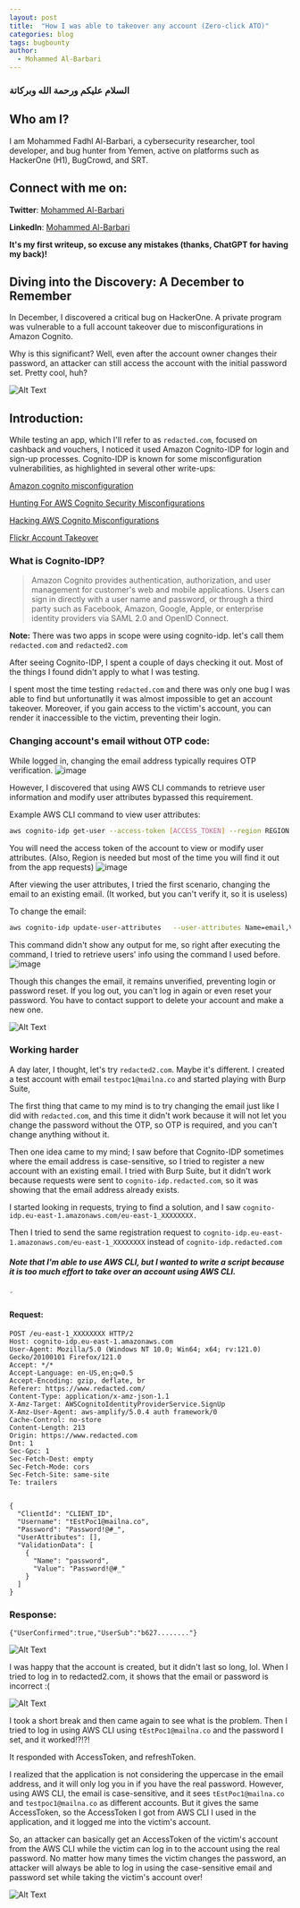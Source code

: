 ```yaml
---
layout: post
title:  "How I was able to takeover any account (Zero-click ATO)"
categories: blog
tags: bugbounty
author:
  - Mohammed Al-Barbari
---
```

 

### السلام عليكم ورحمة الله وبركاتة 
## Who am I?
I am Mohammed Fadhl Al-Barbari, a cybersecurity researcher, tool developer, and bug hunter from Yemen, active on platforms such as HackerOne (H1), BugCrowd, and SRT.

## Connect with me on:

**Twitter**:     [Mohammed Al-Barbari](https://twitter.com/m4dm0e)

**LinkedIn**:     [Mohammed Al-Barbari](https://www.linkedin.com/in/albarbari/)

**It's my first writeup, so excuse any mistakes (thanks, ChatGPT for having my back)!**

## Diving into the Discovery: A December to Remember
In December, I discovered a critical bug on HackerOne. A private program was vulnerable to a full account takeover due to misconfigurations in Amazon Cognito.

Why is this significant? Well, even after the account owner changes their password, an attacker can still access the account with the initial password set. Pretty cool, huh?

![Alt Text](https://media4.giphy.com/media/v1.Y2lkPTc5MGI3NjExY281M3hpdjBzd2hqM2RhbGMzYWg2azE0dGwyNXphemptaTRjZHg2ciZlcD12MV9pbnRlcm5hbF9naWZfYnlfaWQmY3Q9Zw/SQQ5VpVKhCM9O/giphy.gif)


## Introduction:
While testing an app, which I'll refer to as `redacted.com`, focused on cashback and vouchers, I noticed it used Amazon Cognito-IDP for login and sign-up processes. Cognito-IDP is known for some misconfiguration vulnerabilities, as highlighted in several other write-ups:

[Amazon cognito misconfiguration](https://systemweakness.com/amazon-cognito-misconfiguration-4e90d14377c7)

[Hunting For AWS Cognito Security Misconfigurations](https://www.yassineaboukir.com/talks/NahamConEU2022.pdf)

[Hacking AWS Cognito Misconfigurations](https://notsosecure.com/hacking-aws-cognito-misconfigurations)

[Flickr Account Takeover](https://security.lauritz-holtmann.de/advisories/flickr-account-takeover/)


### What is Cognito-IDP?
>Amazon Cognito provides authentication, authorization, and user management for customer's web and mobile applications. Users can sign in directly with a user name and password, or through a third party such as Facebook, Amazon, Google, Apple, or enterprise identity providers via SAML 2.0 and OpenID Connect.

**Note:** There was two apps in scope were using cognito-idp. let's call them `redacted.com` and `redacted2.com` 

After seeing Cognito-IDP,  I spent a couple of days checking it out. Most of the things I found didn't apply to what I was testing.

I spent most the time testing `redacted.com` and there was only one bug I was able to find but unfortunatlly it was almost impossible to get an account takeover. 
Moreover, if you gain access to the victim's account, you can render it inaccessible to the victim, preventing their login.

### Changing account's email without OTP code:

While logged in, changing the email address typically requires OTP verification. 
![image](../../../../assets/images/emailchanging.png)


However, I discovered that using AWS CLI commands to retrieve user information and modify user attributes bypassed this requirement.

Example AWS CLI command to view user attributes:
```bash
aws cognito-idp get-user --access-token [ACCESS_TOKEN] --region REGION
```
You will need the access token of the account to view or modify user attributes. (Also, Region is needed but most of the time you will find it out from the app requests)
![image](../../../../assets/images/getuserinfo.png)


After viewing the user attributes, I tried the first scenario, changing the email to an existing email. (It worked, but you can't verify it, so it is useless)

To change the email:
```bash
aws cognito-idp update-user-attributes   --user-attributes Name=email,Value="newEmail@mailna.co" --access-token  [ACCESS_TOKEN] --region REGION
```
This command didn't show any output for me, so right after executing the command, I tried to retrieve users' info using the command I used before.
![image](../../../../assets/images/emailischanged.png)

Though this changes the email, it remains unverified, preventing login or password reset.
If you log out, you can't log in again or even reset your password. You have to contact support to delete your account and make a new one.

![Alt Text](https://i.imgur.com/PxO2Qv9.gif)

### Working harder
A day later, I thought, let's try `redacted2.com`. Maybe it's different. I created a test account with email `testpoc1@mailna.co` and started playing with Burp Suite, 

The first thing that came to my mind is to try changing the email just like I did with `redacted.com`, and this time it didn't work because it will not let you change the password without the OTP, so OTP is required, and you can't change anything without it.


Then one idea came to my mind; I saw before that Cognito-IDP sometimes where the email address is case-sensitive, so I tried to register a new account with an existing email.
I tried with Burp Suite, but it didn't work because requests were sent to `cognito-idp.redacted.com`, so it was showing that the email address already exists.

I started looking in requests, trying to find a solution, and I saw `cognito-idp.eu-east-1.amazonaws.com/eu-east-1_XXXXXXXX.`

Then I tried to send the same registration request to `cognito-idp.eu-east-1.amazonaws.com/eu-east-1_XXXXXXXX` instead of `cognito-idp.redacted.com`

##### Note that I'm able to use AWS CLI, but I wanted to write a script because it is too much effort to take over an account using AWS CLI.

َ
#### Request:
```
POST /eu-east-1_XXXXXXXX HTTP/2
Host: cognito-idp.eu-east-1.amazonaws.com
User-Agent: Mozilla/5.0 (Windows NT 10.0; Win64; x64; rv:121.0) Gecko/20100101 Firefox/121.0
Accept: */*
Accept-Language: en-US,en;q=0.5
Accept-Encoding: gzip, deflate, br
Referer: https://www.redacted.com/
Content-Type: application/x-amz-json-1.1
X-Amz-Target: AWSCognitoIdentityProviderService.SignUp
X-Amz-User-Agent: aws-amplify/5.0.4 auth framework/0
Cache-Control: no-store
Content-Length: 213
Origin: https://www.redacted.com
Dnt: 1
Sec-Gpc: 1
Sec-Fetch-Dest: empty
Sec-Fetch-Mode: cors
Sec-Fetch-Site: same-site
Te: trailers


{
  "ClientId": "CLIENT_ID",
  "Username": "tEstPoc1@mailna.co",
  "Password": "Password!@#_",
  "UserAttributes": [],
  "ValidationData": [
    {
      "Name": "password",
      "Value": "Password!@#_"
    }
  ]
}
```

### Response:
```
{"UserConfirmed":true,"UserSub":"b627........"}
```

![Alt Text](https://media0.giphy.com/media/v1.Y2lkPTc5MGI3NjExYnJoNWdmdXpybnB0OWQyd253czhoamF3cWtyand5ZGR1ZGJyd2ttYiZlcD12MV9pbnRlcm5hbF9naWZfYnlfaWQmY3Q9Zw/Sqfu14lSonVN219Zb6/giphy.gif)

I was happy that the account is created, but it didn't last so long, lol. When I tried to log in to redacted2.com, it shows that the email or password is incorrect :(

![Alt Text](https://media1.giphy.com/media/3o7btYLAW7doynq3p6/giphy.gif?cid=ecf05e47xfgoyljpem9hieta41yq3mjeci4e6ux5sv42h67a&ep=v1_gifs_search&rid=giphy.gif&ct=g)


I took a short break and then came again to see what is the problem. Then I tried to log in using AWS CLI using `tEstPoc1@mailna.co` and the password I set, and it worked!?!?!

It responded with AccessToken, and refreshToken.

I realized that the application is not considering the uppercase in the email address, and it will only log you in if you have the real password. However, using AWS CLI, the email is case-sensitive, and it sees `tEstPoc1@mailna.co` and `testpoc1@mailna.co` as different accounts. But it gives the same AccessToken, so the AccessToken I got from AWS CLI I used in the application, and it logged me into the victim's account.

So, an attacker can basically get an AccessToken of the victim's account from the AWS CLI while the victim can log in to the account using the real password. No matter how many times the victim changes the password, an attacker will always be able to log in using the case-sensitive email and password set while taking the victim's account over!


![Alt Text](https://media0.giphy.com/media/25JGQ0SPpafi8/giphy.gif?cid=ecf05e477jlkbjzeus3osgri2a7rwtyj2pxnd5quolrd5ucu&ep=v1_gifs_search&rid=giphy.gif&ct=g)
